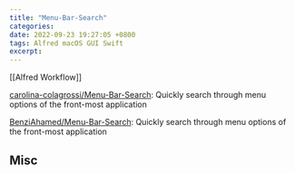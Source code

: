 ```yaml
---
title: "Menu-Bar-Search"
categories: 
date: 2022-09-23 19:27:05 +0800
tags: Alfred macOS GUI Swift
excerpt: 
---
```




[[Alfred Workflow]]


[carolina-colagrossi/Menu-Bar-Search](https://github.com/carolina-colagrossi/Menu-Bar-Search): Quickly search through menu options of the front-most application


[BenziAhamed/Menu-Bar-Search](https://github.com/BenziAhamed/Menu-Bar-Search): Quickly search through menu options of the front-most application



## Misc




